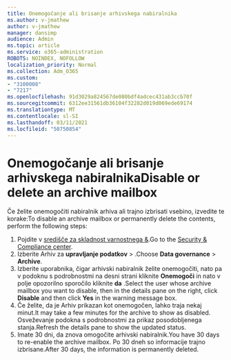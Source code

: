 ```yaml
---
title: Onemogočanje ali brisanje arhivskega nabiralnika
ms.author: v-jmathew
author: v-jmathew
manager: dansimp
audience: Admin
ms.topic: article
ms.service: o365-administration
ROBOTS: NOINDEX, NOFOLLOW
localization_priority: Normal
ms.collection: Adm_O365
ms.custom:
- "3100008"
- "7217"
ms.openlocfilehash: 91d3029a824567de080bdf4adcec431ab3ccb70f
ms.sourcegitcommit: 6312ee31561db36104f32282d019d069ede69174
ms.translationtype: MT
ms.contentlocale: sl-SI
ms.lasthandoff: 03/11/2021
ms.locfileid: "50750854"
---
```

# <a name="disable-or-delete-an-archive-mailbox"></a><span data-ttu-id="89502-102">Onemogočanje ali brisanje arhivskega nabiralnika</span><span class="sxs-lookup"><span data-stu-id="89502-102">Disable or delete an archive mailbox</span></span>

<span data-ttu-id="89502-103">Če želite onemogočiti nabiralnik arhiva ali trajno izbrisati vsebino, izvedite te korake:</span><span class="sxs-lookup"><span data-stu-id="89502-103">To disable an archive mailbox or permanently delete the contents, perform the following steps:</span></span>

1. <span data-ttu-id="89502-104">Pojdite v [središče za skladnost varnostnega &]( https://go.microsoft.com/fwlink/p/?linkid=2077143).</span><span class="sxs-lookup"><span data-stu-id="89502-104">Go to the [Security & Compliance center]( https://go.microsoft.com/fwlink/p/?linkid=2077143).</span></span>
2. <span data-ttu-id="89502-105">Izberite Arhiv za **upravljanje podatkov**  >  .</span><span class="sxs-lookup"><span data-stu-id="89502-105">Choose **Data governance** > **Archive**.</span></span>
3. <span data-ttu-id="89502-106">Izberite uporabnika, čigar arhivski nabiralnik želite onemogočiti, nato pa v podoknu s podrobnostmi na desni strani kliknite **Onemogoči** in nato v polje opozorilno sporočilo kliknite **da** .</span><span class="sxs-lookup"><span data-stu-id="89502-106">Select the user whose archive mailbox you want to disable, then in the details pane on the right, click **Disable** and then click **Yes** in the warning message box.</span></span>
4. <span data-ttu-id="89502-107">Če želite, da je Arhiv prikazan kot onemogočen, lahko traja nekaj minut.</span><span class="sxs-lookup"><span data-stu-id="89502-107">It may take a few minutes for the archive to show as disabled.</span></span> <span data-ttu-id="89502-108">Osveževanje podokna s podrobnostmi za prikaz posodobljenega stanja.</span><span class="sxs-lookup"><span data-stu-id="89502-108">Refresh the details pane to show the updated status.</span></span>
5. <span data-ttu-id="89502-109">Imate 30 dni, da znova omogočite arhivski nabiralnik.</span><span class="sxs-lookup"><span data-stu-id="89502-109">You have 30 days to re-enable the archive mailbox.</span></span> <span data-ttu-id="89502-110">Po 30 dneh so informacije trajno izbrisane.</span><span class="sxs-lookup"><span data-stu-id="89502-110">After 30 days, the information is permanently deleted.</span></span>
